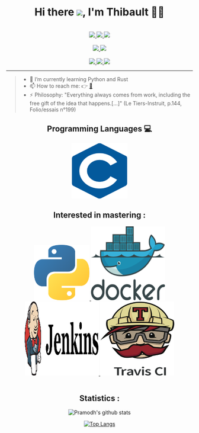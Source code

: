 <div align="center">
  <h1>Hi there <img src="https://media.giphy.com/media/hvRJCLFzcasrR4ia7z/giphy.gif" width="25px">, I'm Thibault 👨‍💻 </h1>
  <!-- <h2> 💻 Embedded Software Engineer | 🗔 Programming Enthusiast | 🥖 France 🥐</h2> -->
</div>
<br>
<div align="center">
  <a href=  "">
      <img src=
      "https://img.shields.io/badge/SOFTWARE-%20ENGINEERING%20-gray.svg?colorA=655BE1&colorB=4F44D6&style=for-the-badge"/>
  </a>
  <a href=  "">
      <img src=
      "https://img.shields.io/badge/SOFTWARE-%20DEVELOPMENT%20-gray.svg?colorA=655BE1&colorB=4F44D6&style=for-the-badge"/>
  </a>
  <a href=  "">
      <img src=
      "https://img.shields.io/badge/SOFTWARE-%20ARCHITECTURE%20-gray.svg?colorA=655BE1&colorB=4F44D6&style=for-the-badge"/>
  </a>
</div>
<br>
<div align="center">
  <a href=  "">
      <img src=
      "https://img.shields.io/badge/SPACE-%20SYSTEMS%20-gray.svg?colorA=655BE1&colorB=4F44D6&style=for-the-badge"/>
  </a>
  <a href=  "">
      <img src=
      "https://img.shields.io/badge/EMBEDDED-%20SYSTEMS%20-gray.svg?colorA=655BE1&colorB=4F44D6&style=for-the-badge"/>
  </a>   
</div>
<br>
<div align="center"> 
  <a href=  "">
      <img src=
      "https://img.shields.io/badge/CONINUOUS-%20LEARNING%20-gray.svg?colorA=655BE1&colorB=4F44D6&style=for-the-badge"/>
  </a>    
  <a href=  "">
      <img src=
      "https://img.shields.io/badge/INNOVATION-AND%20CREATIVITY%20-gray.svg?colorA=655BE1&colorB=4F44D6&style=for-the-badge"/>
  </a>    
  <a href=  "">
      <img src=
      "https://img.shields.io/badge/SELF-%20MOTIVATION%20-gray.svg?colorA=655BE1&colorB=4F44D6&style=for-the-badge"/>
  </a>
</div>

***

<!-- > - 🔭 I’m currently working on ... -->
<!-- > - 👯 I’m looking to collaborate on ... -->
<!-- > - 🤔 I’m looking for help with ... -->
> - 🌱 I’m currently learning Python and Rust
> - 📫 How to reach me: 👉 [📧](https://github.com/ThiDraft/ThiDraft/issues)
> - ⚡ Philosophy: "Everything always comes from work, including the free gift of the idea that happens.[...]" (Le Tiers-Instruit, p.144, Folio/essais n°199)


<div align="center">
  <div>
    <h2> Programming Languages 💻 </h2>
    <a href="http://www.open-std.org/jtc1/sc22/wg14/"><img src="logos/C.svg" width="150px" height="150px">
    </a>
      </a>
  </div>
</div>
<div align="center">
  <div>
    <h2> Interested in mastering :</h2>
    <a href="https://www.python.org"><img src="https://raw.githubusercontent.com/PramodhMDT/pramodhmdt/master/logos/python-5.svg" height="150px">
    </a> 
    <a href="https://www.docker.com"><img src="logos/docker.svg"       width="200px" height="200px">
    </a>
    <a href="https://www.jenkins.io/"><img src="logos/jenkins.svg"       width="200px" height="200px">
    </a>
    <a href="https://travis-ci.org/"><img src="logos/travis-ci.svg"       width="200px" height="200px">
    </a>
  </div>
</div>
<br>
<div align="center">
    <h2> Statistics :</h2>

![Pramodh's github stats](https://github-readme-stats.vercel.app/api?username=ThiDraft&show_icons=true&theme=highcontrast)

[![Top Langs](https://github-readme-stats.vercel.app/api/top-langs/?username=ThiDraft&layout=compact)](https://github.com/ThiDraft/github-readme-stats)

<!-- [![Top Langs](https://github-readme-stats.vercel.app/api/top-langs/?username=ThiDraft&hide=javascript,html)](https://github.com/ThiDraft/github-readme-stats) -->

<!-- [![Carte ReadMe](https://github-readme-stats.vercel.app/api/pin/?username=anuraghazra&repo=github-readme-stats)](https://github.com/ThiDraft/github-readme-stats) -->
</div>

